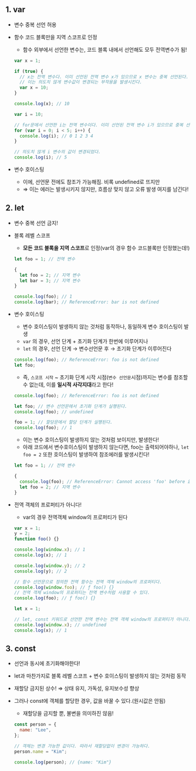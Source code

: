 ## 1. var

- 변수 중복 선언 허용
- 함수 코드 블록만을 지역 스코프로 인정

  - 함수 외부에서 선언한 변수는, 코드 블록 내에서 선언해도 모두 전역변수가 됨!

  ```jsx
  var x = 1;

  if (true) {
    // x는 전역 변수다. 이미 선언된 전역 변수 x가 있으므로 x 변수는 중복 선언된다.
    // 이는 의도치 않게 변수값이 변경되는 부작용을 발생시킨다.
    var x = 10;
  }

  console.log(x); // 10
  ```

  ```jsx
  var i = 10;

  // for문에서 선언한 i는 전역 변수이다. 이미 선언된 전역 변수 i가 있으므로 중복 선언된다.
  for (var i = 0; i < 5; i++) {
    console.log(i); // 0 1 2 3 4
  }

  // 의도치 않게 i 변수의 값이 변경되었다.
  console.log(i); // 5
  ```

- 변수 호이스팅
  - 이에, 선언문 전에도 참조가 가능해짐. 비록 undefined로 뜨지만
  - ⇒ 이는 에러는 발생시키지 않지만, 흐름상 맞지 않고 오류 발생 여지를 남긴다!

## 2. let

- 변수 중복 선언 금지!
- 블록 레벨 스코프

  - **모든 코드 블록을 지역 스코프**로 인정(var의 경우 함수 코드블록만 인정했는데!)

  ```jsx
  let foo = 1; // 전역 변수

  {
    let foo = 2; // 지역 변수
    let bar = 3; // 지역 변수
  }

  console.log(foo); // 1
  console.log(bar); // ReferenceError: bar is not defined
  ```

- 변수 호이스팅

  - 변수 호이스팅이 발생하지 않는 것처럼 동작하나, 동일하게 변수 호이스팅이 발생
  - `var` 의 경우, 선언 단계 + 초기화 단계가 한번에 이루어지나
  - `let` 의 경우, 선언 단계 → 변수선언문 후 → 초기화 단계가 이루어진다

  ```jsx
  console.log(foo); // ReferenceError: foo is not defined
  let foo;
  ```

  - 즉, `스코프 시작` ~ 초기화 단계 시작 시점(`변수 선언문`시점)까지는 변수를 참조할 수 없는데,
    이를 **일시적 사각지대**라고 한다!

  ```jsx
  console.log(foo); // ReferenceError: foo is not defined

  let foo; // 변수 선언문에서 초기화 단계가 실행된다.
  console.log(foo); // undefined

  foo = 1; // 할당문에서 할당 단계가 실행된다.
  console.log(foo); // 1
  ```

  - 이는 변수 호이스팅이 발생하지 않는 것처럼 보이지만, 발생한다!
  - 아래 코드에서 변수호이스팅이 발생하지 않는다면, foo는 출력되어야하나, `let foo = 2` 또한 호이스팅이 발생하여 참조에러를 발생시킨다!

  ```jsx
  let foo = 1; // 전역 변수

  {
    console.log(foo); // ReferenceError: Cannot access 'foo' before initialization
    let foo = 2; // 지역 변수
  }
  ```

- 전역 객체의 프로퍼티가 아니다!

  - var의 경우 전역객체 window의 프로퍼티가 된다

  ```jsx
  var x = 1;
  y = 2;
  function foo() {}

  console.log(window.x); // 1
  console.log(x); // 1

  console.log(window.y); // 2
  console.log(y); // 2

  // 함수 선언문으로 정의한 전역 함수는 전역 객체 window의 프로퍼티다.
  console.log(window.foo); // ƒ foo() {}
  // 전역 객체 window의 프로퍼티는 전역 변수처럼 사용할 수 있다.
  console.log(foo); // ƒ foo() {}
  ```

  ```jsx
  let x = 1;

  // let, const 키워드로 선언한 전역 변수는 전역 객체 window의 프로퍼티가 아니다.
  console.log(window.x); // undefined
  console.log(x); // 1
  ```

## 3. const

- 선언과 동시에 초기화해야한다!
- let과 마찬가지로 블록 레벨 스코프 + 변수 호이스팅이 발생하지 않는 것처럼 동작
- 재할당 금지된 상수! ⇒ 상태 유지, 가독성, 유지보수성 향상
- 그러나 const에 객체를 할당한 경우, 값을 바꿀 수 있다.(원시값은 안됨)

  - 재할당을 금지할 뿐, 불변을 의미하진 않음!

  ```jsx
  const person = {
    name: "Lee",
  };

  // 객체는 변경 가능한 값이다. 따라서 재할당없이 변경이 가능하다.
  person.name = "Kim";

  console.log(person); // {name: "Kim"}
  ```
